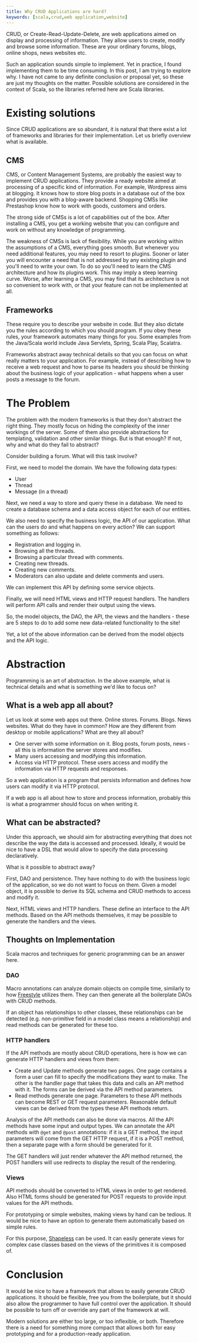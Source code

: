 ```yaml
---
title: Why CRUD Applications are hard?
keywords: [scala,crud,web application,website]
---
```


CRUD, or Create-Read-Update-Delete, are web applications aimed on display and processing of information. They allow users to create, modify and browse some information. These are your ordinary forums, blogs, online shops, news websites etc.

Such an application sounds simple to implement. Yet in practice, I found implementing them to be time consuming. In this post, I am trying to explore why. I have not came to any definite conclusion or proposal yet, so these are just my thoughts on the matter. Possible solutions are considered in the context of Scala, so the libraries referred here are Scala libraries.

# Existing solutions
Since CRUD applications are so abundant, it is natural that there exist a lot of frameworks and libraries for their implementation. Let us briefly overview what is available.

## CMS
CMS, or Content Management Systems, are probably the easiest way to implement CRUD applications. They provide a ready website aimed at processing of a specific kind of information. For example, Wordpress aims at blogging. It knows how to store blog posts in a database out of the box and provides you with a blog-aware backend. Shopping CMSs like Prestashop know how to work with goods, customers and orders.

The strong side of CMSs is a lot of capabilities out of the box. After installing a CMS, you get a working website that you can configure and work on without any knowledge of programming.

The weakness of CMSs is lack of flexibility. While you are working within the assumptions of a CMS, everything goes smooth. But whenever you need additional features, you may need to resort to plugins. Sooner or later you will encounter a need that is not addressed by any existing plugin and you'll need to write your own. To do so you'll need to learn the CMS architecture and how its plugins work. This may imply a steep learning curve. Worse, after learning a CMS, you may find that its architecture is not so convenient to work with, or that your feature can not be implemented at all.

## Frameworks
These require you to describe your website in code. But they also dictate you the rules according to which you should program. If you obey these rules, your framework automates many things for you. Some examples from the Java/Scala world include Java Servlets, Spring, Scala Play, Scalatra.

Frameworks abstract away technical details so that you can focus on what really matters to your application. For example, instead of describing how to receive a web request and how to parse its headers you should be thinking about the business logic of your application - what happens when a user posts a message to the forum.

# The Problem
The problem with the modern frameworks is that they don't abstract the right thing. They mostly focus on hiding the complexity of the inner workings of the server. Some of them also provide abstractions for templating, validation and other similar things. But is that enough? If not, why and what do they fail to abstract?

Consider building a forum. What will this task involve?

First, we need to model the domain. We have the following data types:

- User
- Thread
- Message (in a thread)

Next, we need a way to store and query these in a database. We need to create a database schema and a data access object for each of our entities.

We also need to specify the business logic, the API of our application. What can the users do and what happens on every action? We can support something as follows:

- Registration and logging in.
- Browsing all the threads.
- Browsing a particular thread with comments.
- Creating new threads.
- Creating new comments.
- Moderators can also update and delete comments and users.

We can implement this API by defining some service objects.

Finally, we will need HTML views and HTTP request handlers. The handlers will perform API calls and render their output using the views.

So, the model objects, the DAO, the API, the views and the handlers - these are 5 steps to do to add some new data-related functionality to the site!

Yet, a lot of the above information can be derived from the model objects and the API logic.

# Abstraction
Programming is an art of abstraction. In the above example, what is technical details and what is something we'd like to focus on?

## What is a web app all about?
Let us look at some web apps out there. Online stores. Forums. Blogs. News websites. What do they have in common? How are they different from desktop or mobile applications? What are they all about?

- One server with some information on it. Blog posts, forum posts, news - all this is information the server stores and modifies.
- Many users accessing and modifying this information.
- Access via HTTP protocol. These users access and modify the information via HTTP requests and responses.

So a web application is a program that persists information and defines how users can modify it via HTTP protocol.

If a web app is all about how to store and process information, probably this is what a programmer should focus on when writing it.

## What can be abstracted?
Under this approach, we should aim for abstracting everything that does not describe the way the data is accessed and processed. Ideally, it would be nice to have a DSL that would allow to specify the data processing declaratively.

What is it possible to abstract away?

First, DAO and persistence. They have nothing to do with the business logic of the application, so we do not want to focus on them. Given a model object, it is possible to derive its SQL schema and CRUD methods to access and modify it.

Next, HTML views and HTTP handlers. These define an interface to the API methods. Based on the API methods themselves, it may be possible to generate the handlers and the views.

## Thoughts on Implementation
Scala macros and techniques for generic programming can be an answer here.

### DAO
Macro annotations can analyze domain objects on compile time, similarly to how [Freestyle](TODO) utilizes them. They can then generate all the boilerplate DAOs with CRUD methods.

If an object has relationships to other classes, these relationships can be detected (e.g. non-primitive field in a model class means a relationship) and read methods can be generated for these too.

### HTTP handlers
If the API methods are mostly about CRUD operations, here is how we can generate HTTP handlers and views from them:

- Create and Update methods generate two pages. One page contains a form a user can fill to specify the modifications they want to make. The other is the handler page that takes this data and calls an API method with it. The forms can be derived via the API method parameters.
- Read methods generate one page. Parameters to these API methods can become REST or GET request parameters. Reasonable default views can be derived from the types these API methods return.

Analysis of the API methods can also be done via macros. All the API methods have some input and output types. We can annotate the API methods with `@get` and `@post` annotations: if it is a GET method, the input parameters will come from the GET HTTP request, if it is a POST method, then a separate page with a form should be generated for it.

The GET handlers will just render whatever the API method returned, the POST handlers will use redirects to display the result of the rendering.

### Views
API methods should be converted to HTML views in order to get rendered. Also HTML forms should be generated for POST requests to provide input values for the API methods.

For prototyping or simple websites, making views by hand can be tedious. It would be nice to have an option to generate them automatically based on simple rules.

For this purpose, [Shapeless](TODO) can be used. It can easily generate views for complex case classes based on the views of the primitives it is composed of.

# Conclusion
It would be nice to have a framework that allows to easily generate CRUD applications. It should be flexible, free you from the boilerplate, but it should also allow the programmer to have full control over the application. It should be possible to turn off or override any part of the framework at will.

Modern solutions are either too large, or too inflexible, or both. Therefore there is a need for something more compact that allows both for easy prototyping and for a production-ready application.